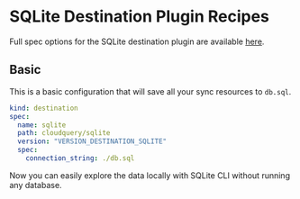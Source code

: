 # SQLite Destination Plugin Recipes

Full spec options for the SQLite destination plugin are available [here](/docs/plugins/destinations/sqlite/overview#sqlite-spec).

## Basic

This is a basic configuration that will save all your sync resources to `db.sql`.

```yaml copy
kind: destination
spec:
  name: sqlite
  path: cloudquery/sqlite
  version: "VERSION_DESTINATION_SQLITE"
  spec:
    connection_string: ./db.sql
```

Now you can easily explore the data locally with SQLite CLI without running any database.
